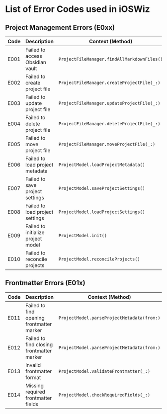 # List of Error Codes used in iOSWiz

## Project Management Errors (E0xx)

| Code  | Description | Context (Method) |
|-------|-------------|-----------------|
| E001  | Failed to access Obsidian vault | `ProjectFileManager.findAllMarkdownFiles()` |
| E002  | Failed to create project file | `ProjectFileManager.createProjectFile(_:)` |
| E003  | Failed to update project file | `ProjectFileManager.updateProjectFile(_:)` |
| E004  | Failed to delete project file | `ProjectFileManager.deleteProjectFile(_:)` |
| E005  | Failed to move project file | `ProjectFileManager.moveProjectFile(_:)` |
| E006  | Failed to load project metadata | `ProjectModel.loadProjectMetadata()` |
| E007  | Failed to save project settings | `ProjectModel.saveProjectSettings()` |
| E008  | Failed to load project settings | `ProjectModel.loadProjectSettings()` |
| E009  | Failed to initialize project model | `ProjectModel.init()` |
| E010  | Failed to reconcile projects | `ProjectModel.reconcileProjects()` |

## Frontmatter Errors (E01x)

| Code  | Description | Context (Method) |
|-------|-------------|-----------------|
| E011  | Failed to find opening frontmatter marker | `ProjectModel.parseProjectMetadata(from:)` |
| E012  | Failed to find closing frontmatter marker | `ProjectModel.parseProjectMetadata(from:)` |
| E013  | Invalid frontmatter format | `ProjectModel.validateFrontmatter(_:)` |
| E014  | Missing required frontmatter fields | `ProjectModel.checkRequiredFields(_:)` |

